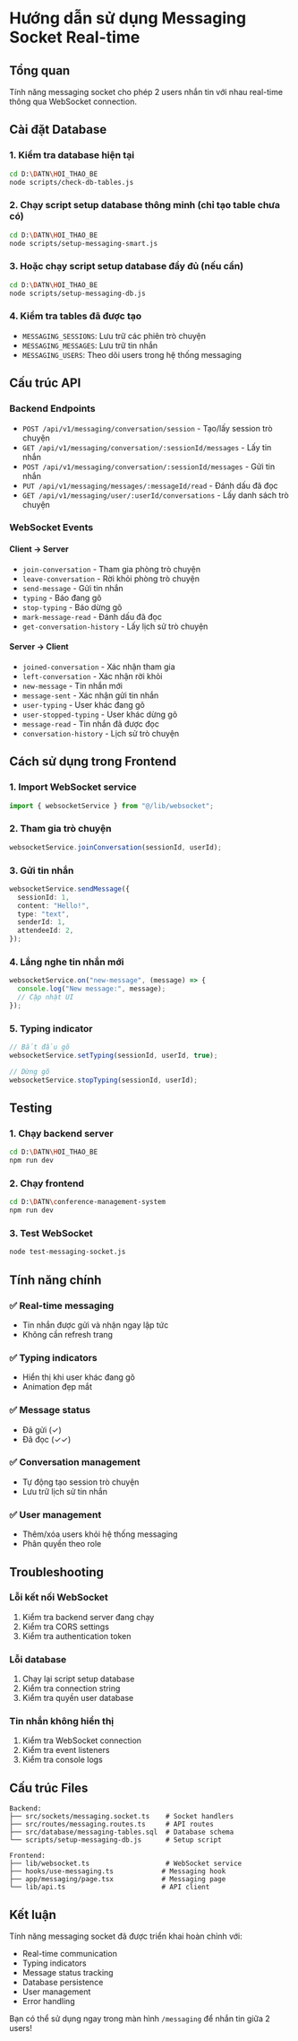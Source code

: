 # Hướng dẫn sử dụng Messaging Socket Real-time

## Tổng quan

Tính năng messaging socket cho phép 2 users nhắn tin với nhau real-time thông qua WebSocket connection.

## Cài đặt Database

### 1. Kiểm tra database hiện tại

```bash
cd D:\DATN\HOI_THAO_BE
node scripts/check-db-tables.js
```

### 2. Chạy script setup database thông minh (chỉ tạo table chưa có)

```bash
cd D:\DATN\HOI_THAO_BE
node scripts/setup-messaging-smart.js
```

### 3. Hoặc chạy script setup database đầy đủ (nếu cần)

```bash
cd D:\DATN\HOI_THAO_BE
node scripts/setup-messaging-db.js
```

### 4. Kiểm tra tables đã được tạo

- `MESSAGING_SESSIONS`: Lưu trữ các phiên trò chuyện
- `MESSAGING_MESSAGES`: Lưu trữ tin nhắn
- `MESSAGING_USERS`: Theo dõi users trong hệ thống messaging

## Cấu trúc API

### Backend Endpoints

- `POST /api/v1/messaging/conversation/session` - Tạo/lấy session trò chuyện
- `GET /api/v1/messaging/conversation/:sessionId/messages` - Lấy tin nhắn
- `POST /api/v1/messaging/conversation/:sessionId/messages` - Gửi tin nhắn
- `PUT /api/v1/messaging/messages/:messageId/read` - Đánh dấu đã đọc
- `GET /api/v1/messaging/user/:userId/conversations` - Lấy danh sách trò chuyện

### WebSocket Events

#### Client → Server

- `join-conversation` - Tham gia phòng trò chuyện
- `leave-conversation` - Rời khỏi phòng trò chuyện
- `send-message` - Gửi tin nhắn
- `typing` - Báo đang gõ
- `stop-typing` - Báo dừng gõ
- `mark-message-read` - Đánh dấu đã đọc
- `get-conversation-history` - Lấy lịch sử trò chuyện

#### Server → Client

- `joined-conversation` - Xác nhận tham gia
- `left-conversation` - Xác nhận rời khỏi
- `new-message` - Tin nhắn mới
- `message-sent` - Xác nhận gửi tin nhắn
- `user-typing` - User khác đang gõ
- `user-stopped-typing` - User khác dừng gõ
- `message-read` - Tin nhắn đã được đọc
- `conversation-history` - Lịch sử trò chuyện

## Cách sử dụng trong Frontend

### 1. Import WebSocket service

```typescript
import { websocketService } from "@/lib/websocket";
```

### 2. Tham gia trò chuyện

```typescript
websocketService.joinConversation(sessionId, userId);
```

### 3. Gửi tin nhắn

```typescript
websocketService.sendMessage({
  sessionId: 1,
  content: "Hello!",
  type: "text",
  senderId: 1,
  attendeeId: 2,
});
```

### 4. Lắng nghe tin nhắn mới

```typescript
websocketService.on("new-message", (message) => {
  console.log("New message:", message);
  // Cập nhật UI
});
```

### 5. Typing indicator

```typescript
// Bắt đầu gõ
websocketService.setTyping(sessionId, userId, true);

// Dừng gõ
websocketService.stopTyping(sessionId, userId);
```

## Testing

### 1. Chạy backend server

```bash
cd D:\DATN\HOI_THAO_BE
npm run dev
```

### 2. Chạy frontend

```bash
cd D:\DATN\conference-management-system
npm run dev
```

### 3. Test WebSocket

```bash
node test-messaging-socket.js
```

## Tính năng chính

### ✅ Real-time messaging

- Tin nhắn được gửi và nhận ngay lập tức
- Không cần refresh trang

### ✅ Typing indicators

- Hiển thị khi user khác đang gõ
- Animation đẹp mắt

### ✅ Message status

- Đã gửi (✓)
- Đã đọc (✓✓)

### ✅ Conversation management

- Tự động tạo session trò chuyện
- Lưu trữ lịch sử tin nhắn

### ✅ User management

- Thêm/xóa users khỏi hệ thống messaging
- Phân quyền theo role

## Troubleshooting

### Lỗi kết nối WebSocket

1. Kiểm tra backend server đang chạy
2. Kiểm tra CORS settings
3. Kiểm tra authentication token

### Lỗi database

1. Chạy lại script setup database
2. Kiểm tra connection string
3. Kiểm tra quyền user database

### Tin nhắn không hiển thị

1. Kiểm tra WebSocket connection
2. Kiểm tra event listeners
3. Kiểm tra console logs

## Cấu trúc Files

```
Backend:
├── src/sockets/messaging.socket.ts    # Socket handlers
├── src/routes/messaging.routes.ts     # API routes
├── src/database/messaging-tables.sql  # Database schema
└── scripts/setup-messaging-db.js      # Setup script

Frontend:
├── lib/websocket.ts                   # WebSocket service
├── hooks/use-messaging.ts            # Messaging hook
├── app/messaging/page.tsx            # Messaging page
└── lib/api.ts                        # API client
```

## Kết luận

Tính năng messaging socket đã được triển khai hoàn chỉnh với:

- Real-time communication
- Typing indicators
- Message status tracking
- Database persistence
- User management
- Error handling

Bạn có thể sử dụng ngay trong màn hình `/messaging` để nhắn tin giữa 2 users!
